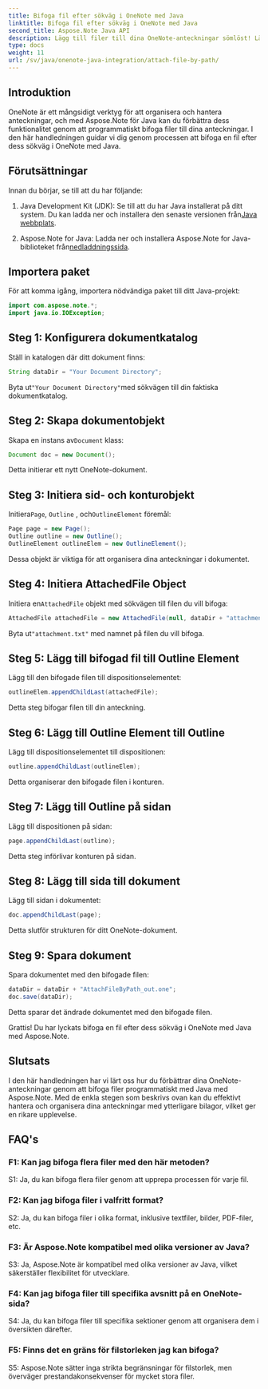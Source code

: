 ```yaml
---
title: Bifoga fil efter sökväg i OneNote med Java
linktitle: Bifoga fil efter sökväg i OneNote med Java
second_title: Aspose.Note Java API
description: Lägg till filer till dina OneNote-anteckningar sömlöst! Lär dig hur du bifogar via sökväg i Java med Aspose.Note. Enkel guide och kod ingår! #OneNote #Java #Aspose
type: docs
weight: 11
url: /sv/java/onenote-java-integration/attach-file-by-path/
---
```

## Introduktion

OneNote är ett mångsidigt verktyg för att organisera och hantera anteckningar, och med Aspose.Note för Java kan du förbättra dess funktionalitet genom att programmatiskt bifoga filer till dina anteckningar. I den här handledningen guidar vi dig genom processen att bifoga en fil efter dess sökväg i OneNote med Java.

## Förutsättningar

Innan du börjar, se till att du har följande:

1.  Java Development Kit (JDK): Se till att du har Java installerat på ditt system. Du kan ladda ner och installera den senaste versionen från[Java webbplats](https://www.oracle.com/java/).
   
2.  Aspose.Note for Java: Ladda ner och installera Aspose.Note for Java-biblioteket från[nedladdningssida](https://releases.aspose.com/note/java/).

## Importera paket

För att komma igång, importera nödvändiga paket till ditt Java-projekt:

```java
import com.aspose.note.*;
import java.io.IOException;
```

## Steg 1: Konfigurera dokumentkatalog

Ställ in katalogen där ditt dokument finns:

```java
String dataDir = "Your Document Directory";
```

 Byta ut`"Your Document Directory"`med sökvägen till din faktiska dokumentkatalog.

## Steg 2: Skapa dokumentobjekt

 Skapa en instans av`Document` klass:

```java
Document doc = new Document();
```

Detta initierar ett nytt OneNote-dokument.

## Steg 3: Initiera sid- och konturobjekt

 Initiera`Page`, `Outline` , och`OutlineElement` föremål:

```java
Page page = new Page();
Outline outline = new Outline();
OutlineElement outlineElem = new OutlineElement();
```

Dessa objekt är viktiga för att organisera dina anteckningar i dokumentet.

## Steg 4: Initiera AttachedFile Object

 Initiera en`AttachedFile` objekt med sökvägen till filen du vill bifoga:

```java
AttachedFile attachedFile = new AttachedFile(null, dataDir + "attachment.txt");
```

 Byta ut`"attachment.txt"` med namnet på filen du vill bifoga.

## Steg 5: Lägg till bifogad fil till Outline Element

Lägg till den bifogade filen till dispositionselementet:

```java
outlineElem.appendChildLast(attachedFile);
```

Detta steg bifogar filen till din anteckning.

## Steg 6: Lägg till Outline Element till Outline

Lägg till dispositionselementet till dispositionen:

```java
outline.appendChildLast(outlineElem);
```

Detta organiserar den bifogade filen i konturen.

## Steg 7: Lägg till Outline på sidan

Lägg till dispositionen på sidan:

```java
page.appendChildLast(outline);
```

Detta steg införlivar konturen på sidan.

## Steg 8: Lägg till sida till dokument

Lägg till sidan i dokumentet:

```java
doc.appendChildLast(page);
```

Detta slutför strukturen för ditt OneNote-dokument.

## Steg 9: Spara dokument

Spara dokumentet med den bifogade filen:

```java
dataDir = dataDir + "AttachFileByPath_out.one";
doc.save(dataDir);
```

Detta sparar det ändrade dokumentet med den bifogade filen.

Grattis! Du har lyckats bifoga en fil efter dess sökväg i OneNote med Java med Aspose.Note.

## Slutsats

I den här handledningen har vi lärt oss hur du förbättrar dina OneNote-anteckningar genom att bifoga filer programmatiskt med Java med Aspose.Note. Med de enkla stegen som beskrivs ovan kan du effektivt hantera och organisera dina anteckningar med ytterligare bilagor, vilket ger en rikare upplevelse.

## FAQ's

### F1: Kan jag bifoga flera filer med den här metoden?

S1: Ja, du kan bifoga flera filer genom att upprepa processen för varje fil.

### F2: Kan jag bifoga filer i valfritt format?

S2: Ja, du kan bifoga filer i olika format, inklusive textfiler, bilder, PDF-filer, etc.

### F3: Är Aspose.Note kompatibel med olika versioner av Java?

S3: Ja, Aspose.Note är kompatibel med olika versioner av Java, vilket säkerställer flexibilitet för utvecklare.

### F4: Kan jag bifoga filer till specifika avsnitt på en OneNote-sida?

S4: Ja, du kan bifoga filer till specifika sektioner genom att organisera dem i översikten därefter.

### F5: Finns det en gräns för filstorleken jag kan bifoga?

S5: Aspose.Note sätter inga strikta begränsningar för filstorlek, men överväger prestandakonsekvenser för mycket stora filer.